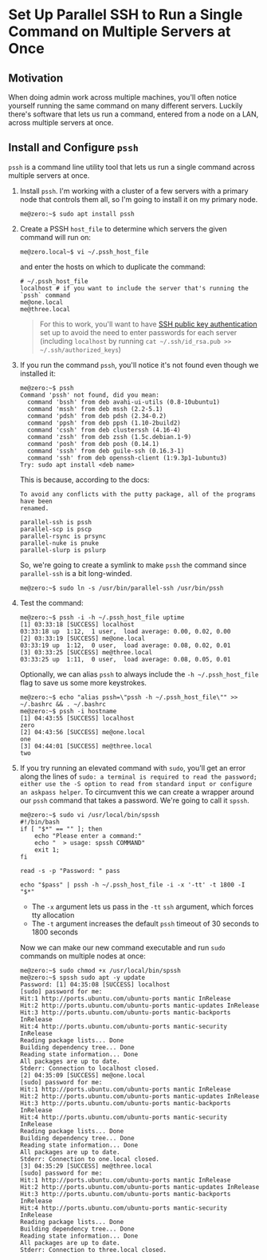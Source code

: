 # Set Up Parallel SSH to Run a Single Command on Multiple Servers at Once

## Motivation

When doing admin work across multiple machines, you'll often notice yourself running the same command on many different servers. Luckily there's software that lets us run a command, entered from a node on a LAN, across multiple servers at once.

## Install and Configure `pssh`

`pssh` is a command line utility tool that lets us run a single command across multiple servers at once.

1. Install `pssh`. I'm working with a cluster of a few servers with a primary node that controls them all, so I'm going to install it on my primary node.
    ```
    me@zero:~$ sudo apt install pssh
    ```
2. Create a PSSH `host_file` to determine which servers the given command will run on:
    ```
    me@zero.local~$ vi ~/.pssh_host_file
    ```
    and enter the hosts on which to duplicate the command:
    ```
    # ~/.pssh_host_file
    localhost # if you want to include the server that's running the `pssh` command
    me@one.local
    me@three.local
    ```
    > For this to work, you'll want to have [SSH public key authentication](./ssh-public-key-authentication.md) set up to avoid the need to enter passwords for each server (including `localhost` by running `cat ~/.ssh/id_rsa.pub >> ~/.ssh/authorized_keys`)
3. If you run the command `pssh`, you'll notice it's not found even though we installed it:
    ```
    me@zero:~$ pssh
    Command 'pssh' not found, did you mean:
      command 'bssh' from deb avahi-ui-utils (0.8-10ubuntu1)
      command 'mssh' from deb mssh (2.2-5.1)
      command 'pdsh' from deb pdsh (2.34-0.2)
      command 'ppsh' from deb ppsh (1.10-2build2)
      command 'cssh' from deb clusterssh (4.16-4)
      command 'zssh' from deb zssh (1.5c.debian.1-9)
      command 'posh' from deb posh (0.14.1)
      command 'sssh' from deb guile-ssh (0.16.3-1)
      command 'ssh' from deb openssh-client (1:9.3p1-1ubuntu3)
    Try: sudo apt install <deb name>
    ```
    This is because, according to the docs:
    ```
    To avoid any conflicts with the putty package, all of the programs have been
    renamed.

    parallel-ssh is pssh
    parallel-scp is pscp
    parallel-rsync is prsync
    parallel-nuke is pnuke
    parallel-slurp is pslurp
    ```
    So, we're going to create a symlink to make `pssh` the command since `parallel-ssh` is a bit long-winded.
    ```
    me@zero:~$ sudo ln -s /usr/bin/parallel-ssh /usr/bin/pssh
    ```
4. Test the command:
    ```
    me@zero:~$ pssh -i -h ~/.pssh_host_file uptime
    [1] 03:33:18 [SUCCESS] localhost
    03:33:18 up  1:12,  1 user,  load average: 0.00, 0.02, 0.00
    [2] 03:33:19 [SUCCESS] me@one.local
    03:33:19 up  1:12,  0 user,  load average: 0.08, 0.02, 0.01
    [3] 03:33:25 [SUCCESS] me@three.local
    03:33:25 up  1:11,  0 user,  load average: 0.08, 0.05, 0.01
    ```
    Optionally, we can alias `pssh` to always include the `-h ~/.pssh_host_file` flag to save us some more keystrokes.
    ```
    me@zero:~$ echo "alias pssh=\"pssh -h ~/.pssh_host_file\"" >> ~/.bashrc && . ~/.bashrc
    me@zero:~$ pssh -i hostname
    [1] 04:43:55 [SUCCESS] localhost
    zero
    [2] 04:43:56 [SUCCESS] me@one.local
    one
    [3] 04:44:01 [SUCCESS] me@three.local
    two
    ```
5. If you try running an elevated command with `sudo`, you'll get an error along the lines of `sudo: a terminal is required to read the password; either use the -S option to read from standard input or configure an askpass helper`. To circumvent this we can create a wrapper around our `pssh` command that takes a password. We're going to call it `spssh`.
    ```
    me@zero:~$ sudo vi /usr/local/bin/spssh
    #!/bin/bash
    if [ "$*" == "" ]; then
        echo "Please enter a command:"
        echo "  > usage: spssh COMMAND"
        exit 1;
    fi

    read -s -p "Password: " pass

    echo "$pass" | pssh -h ~/.pssh_host_file -i -x '-tt' -t 1800 -I "$*"
    ```
    - The `-x` argument lets us pass in the `-tt` `ssh` argument, which forces tty allocation
    - The `-t` argument increases the default `pssh` timeout of 30 seconds to 1800 seconds

    Now we can make our new command executable and run `sudo` commands on multiple nodes at once:
    ```
    me@zero:~$ sudo chmod +x /usr/local/bin/spssh
    me@zero:~$ spssh sudo apt -y update
    Password: [1] 04:35:08 [SUCCESS] localhost
    [sudo] password for me:
    Hit:1 http://ports.ubuntu.com/ubuntu-ports mantic InRelease
    Hit:2 http://ports.ubuntu.com/ubuntu-ports mantic-updates InRelease
    Hit:3 http://ports.ubuntu.com/ubuntu-ports mantic-backports InRelease
    Hit:4 http://ports.ubuntu.com/ubuntu-ports mantic-security InRelease
    Reading package lists... Done
    Building dependency tree... Done
    Reading state information... Done
    All packages are up to date.
    Stderr: Connection to localhost closed.
    [2] 04:35:09 [SUCCESS] me@one.local
    [sudo] password for me:
    Hit:1 http://ports.ubuntu.com/ubuntu-ports mantic InRelease
    Hit:2 http://ports.ubuntu.com/ubuntu-ports mantic-updates InRelease
    Hit:3 http://ports.ubuntu.com/ubuntu-ports mantic-backports InRelease
    Hit:4 http://ports.ubuntu.com/ubuntu-ports mantic-security InRelease
    Reading package lists... Done
    Building dependency tree... Done
    Reading state information... Done
    All packages are up to date.
    Stderr: Connection to one.local closed.
    [3] 04:35:29 [SUCCESS] me@three.local
    [sudo] password for me:
    Hit:1 http://ports.ubuntu.com/ubuntu-ports mantic InRelease
    Hit:2 http://ports.ubuntu.com/ubuntu-ports mantic-updates InRelease
    Hit:3 http://ports.ubuntu.com/ubuntu-ports mantic-backports InRelease
    Hit:4 http://ports.ubuntu.com/ubuntu-ports mantic-security InRelease
    Reading package lists... Done
    Building dependency tree... Done
    Reading state information... Done
    All packages are up to date.
    Stderr: Connection to three.local closed.
    ```

